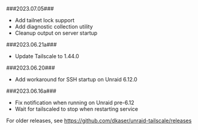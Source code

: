 ###2023.07.05###
- Add tailnet lock support
- Add diagnostic collection utility
- Cleanup output on server startup

###2023.06.21a###
- Update Tailscale to 1.44.0

###2023.06.20###
- Add workaround for SSH startup on Unraid 6.12.0

###2023.06.16a###
- Fix notification when running on Unraid pre-6.12
- Wait for tailscaled to stop when restarting service

For older releases, see https://github.com/dkaser/unraid-tailscale/releases
